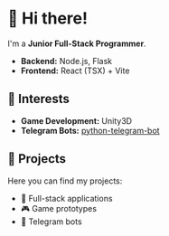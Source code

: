 # 👋 Hi there!  

I'm a **Junior Full-Stack Programmer**.  
- **Backend:** Node.js, Flask  
- **Frontend:** React (TSX) + Vite  

## 🌟 Interests  
- **Game Development:** Unity3D  
- **Telegram Bots:** [python-telegram-bot](https://github.com/Sflegioner/TelegramBot-System-Solo-Up)  

## 📂 Projects  
Here you can find my projects:  
- 🔧 Full-stack applications  
- 🎮 Game prototypes  
- 🤖 Telegram bots  

